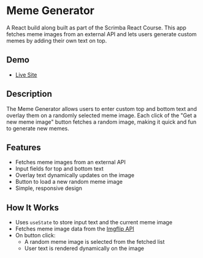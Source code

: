# Meme Generator

A React build along built as part of the Scrimba React Course. This app fetches meme images from an external API and lets users generate custom memes by adding their own text on top.

## Demo
- [Live Site](https://app.netlify.com/projects/memegeneratorscrimba/overview)

## Description
The Meme Generator allows users to enter custom top and bottom text and overlay them on a randomly selected meme image. Each click of the "Get a new meme image" button fetches a random image, making it quick and fun to generate new memes.

## Features
- Fetches meme images from an external API  
- Input fields for top and bottom text  
- Overlay text dynamically updates on the image  
- Button to load a new random meme image  
- Simple, responsive design  

## How It Works
- Uses `useState` to store input text and the current meme image  
- Fetches meme image data from the [Imgflip API](https://api.imgflip.com/get_memes)  
- On button click:
  - A random meme image is selected from the fetched list  
  - User text is rendered dynamically on the image  